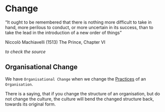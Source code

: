# Change

“It ought to be remembered that there is nothing more difficult to take in hand, more perilous to conduct, or more uncertain in its success, than to take the lead in the introduction of a new order of things”

Niccolò Machiavelli (1513) The Prince, Chapter VI

_to check the source_

## Organisational Change

We have `Organisational Change` when we change the [Practices](https://github.com/dahoum/Nurseries/tree/master/Practices) of an `Organisation`.

There is a saying, that if you change the structure of an organisation, but do not change the culture, the culture will bend the changed structure back, towards its original form.
